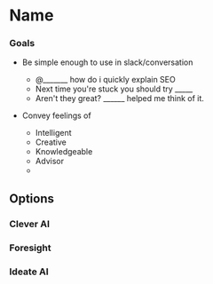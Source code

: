 # Name

### Goals

- Be simple enough to use in slack/conversation
    - @_______ how do i quickly explain SEO
    - Next time you're stuck you should try _____
    - Aren't they great?  ______ helped me think of it.

- Convey feelings of
    - Intelligent
    - Creative
    - Knowledgeable
    - Advisor
    -

## Options

### Clever AI

### Foresight

### Ideate AI

